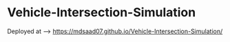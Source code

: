 # Vehicle-Intersection-Simulation
Deployed at 
--> https://mdsaad07.github.io/Vehicle-Intersection-Simulation/

